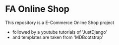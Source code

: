 # FA Online Shop

This repository is a E-Commerce Online Shop project
- followed by a youtube tutorials of 'JustDjango'
- and templates are taken from 'MDBootstrap'
